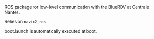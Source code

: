 ROS package for low-level communication with the BlueROV at Centrale Nantes.

Relies on `navio2_ros`

boot.launch is automatically executed at boot.
